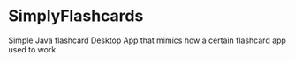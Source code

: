 # SimplyFlashcards
Simple Java flashcard Desktop App that mimics how a certain flashcard app used to work
